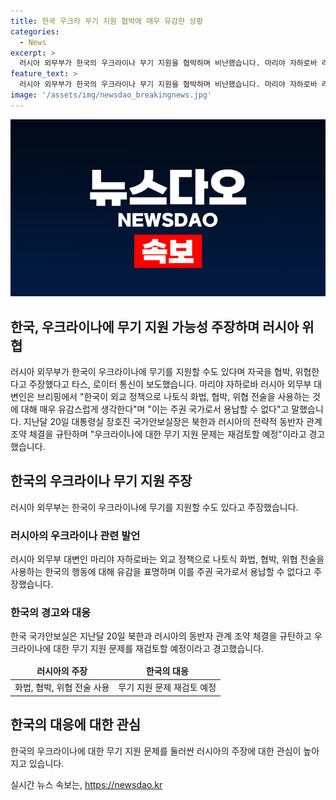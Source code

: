 ```yaml
---
title: 한국 우크라 무기 지원 협박에 매우 유감한 상황
categories:
  - News
excerpt: >
  러시아 외무부가 한국의 우크라이나 무기 지원을 협박하며 비난했습니다. 마리야 자하로바 러시아 외무부 대변인은 나토식 화법과 위협 전술을 비판하고, 대통령실 장호진 국가안보실장의 러시아와의 관계 조약 체결에 대한 경고를 언급했습니다. 한국의 우크라이나 지원 문제가 재검토될 예정임을 강조했습니다.
feature_text: >
  러시아 외무부가 한국의 우크라이나 무기 지원을 협박하며 비난했습니다. 마리야 자하로바 러시아 외무부 대변인은 나토식 화법과 위협 전술을 비판하고, 대통령실 장호진 국가안보실장의 러시아와의 관계 조약 체결에 대한 경고를 언급했습니다. 한국의 우크라이나 지원 문제가 재검토될 예정임을 강조했습니다.
image: '/assets/img/newsdao_breakingnews.jpg'
---
```


<p><img src="/assets/img/newsdao_breakingnews.jpg" alt="ontimetimes 속보" /></p>

<h2>한국, 우크라이나에 무기 지원 가능성 주장하며 러시아 위협</h2>

<p data-ke-size="size16">러시아 외무부가 한국이 우크라이나에 무기를 지원할 수도 있다며 자국을 협박, 위협한다고 주장했다고 타스, 로이터 통신이 보도했습니다. 마리야 자하로바 러시아 외무부 대변인은 브리핑에서 "한국이 외교 정책으로 나토식 화법, 협박, 위협 전술을 사용하는 것에 대해 매우 유감스럽게 생각한다"며 "이는 주권 국가로서 용납할 수 없다"고 말했습니다. 지난달 20일 대통령실 장호진 국가안보실장은 북한과 러시아의 전략적 동반자 관계 조약 체결을 규탄하며 "우크라이나에 대한 무기 지원 문제는 재검토할 예정"이라고 경고했습니다.</p>

<h2 data-ke-size="size26">한국의 우크라이나 무기 지원 주장</h2>

<p data-ke-size="size16">러시아 외무부는 한국이 우크라이나에 무기를 지원할 수도 있다고 주장했습니다.</p>

<h3 data-ke-size="size24">러시아의 우크라이나 관련 발언</h3>

<p data-ke-size="size16">러시아 외무부 대변인 마리야 자하로바는 외교 정책으로 나토식 화법, 협박, 위협 전술을 사용하는 한국의 행동에 대해 유감을 표명하며 이를 주권 국가로서 용납할 수 없다고 주장했습니다.</p>

<h3 data-ke-size="size24">한국의 경고와 대응</h3>

<p data-ke-size="size16">한국 국가안보실은 지난달 20일 북한과 러시아의 동반자 관계 조약 체결을 규탄하고 우크라이나에 대한 무기 지원 문제를 재검토할 예정이라고 경고했습니다.</p>

<table>
    <thead>
        <tr>
            <td style="text-align: center; height: 17px;"><b>러시아의 주장</b></td>
            <td style="text-align: center; height: 17px;"><b>한국의 대응</b></td>
        </tr>
    </thead>
    <tr>
        <td style="text-align: center; height: 17px;">화법, 협박, 위협 전술 사용</td>
        <td style="text-align: center; height: 17px;">무기 지원 문제 재검토 예정</td>
    </tr>
</table>

<h2 data-ke-size="size26">한국의 대응에 대한 관심</h2>

<p data-ke-size="size16">한국의 우크라이나에 대한 무기 지원 문제를 둘러싼 러시아의 주장에 대한 관심이 높아지고 있습니다.</p>
실시간 뉴스 속보는, <a href="https://newsdao.kr" rel="dofollow">https://newsdao.kr</a>


